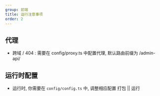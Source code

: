 ```yaml
---
group: 前端
title: 运行注意事项
order: 2
---
```


## 代理

- 跨域 / 404 : 需要在 config/proxy.ts 中配置代理, 默认路由前缀为 /admin-api/

## 运行时配置

- 运行时, 你需要在 `config/config.ts` 中, 调整相应配置 打包 || 运行
